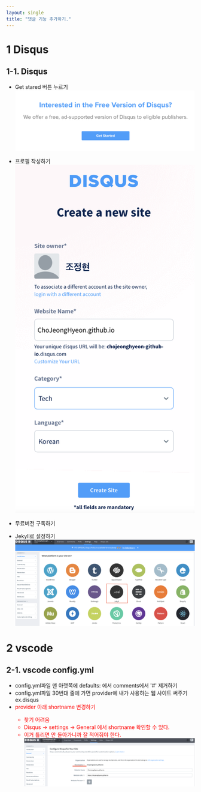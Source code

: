 ```yaml
---
layout: single
title: "댓글 기능 추가하기."
---
```


# 1 Disqus

## 1-1. Disqus

- Get stared 버튼 누르기
  ![](/assets/img/disqus1.png)
- 프로필 작성하기
  ![](/assets/img/disqus2.png)
- 무료버전 구독하기

- Jekyll로 설정하기
  ![](/assets/img/disqus3.png)

# 2 vscode

## 2-1. vscode config.yml

- config.yml파일 맨 아랫쪽에 defaults: 에서 comments에서 '#' 제거하기
- config.yml파일 30번대 줄에 가면 provider에 내가 사용하는 웹 사이트 써주기 ex.disqus
- <span style="color:red">provider 아래 shortname 변경하기<span>
  - 찾기 어려움
  - Disqus -> settings -> General 에서 shortname 확인할 수 있다.
  - 이거 틀리면 안 돌아가니까 잘 적어줘야 한다.
    ![](/assets/img/disqus%20shortname.png)
